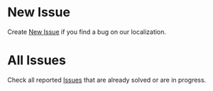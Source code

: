 # New Issue

Create [New Issue](https://github.com/AdriaticOrg/app/issues/new) if you find a bug on our localization.

# All Issues

Check all reported [Issues](https://github.com/AdriaticOrg/app/issues) that are already solved or are in progress.
